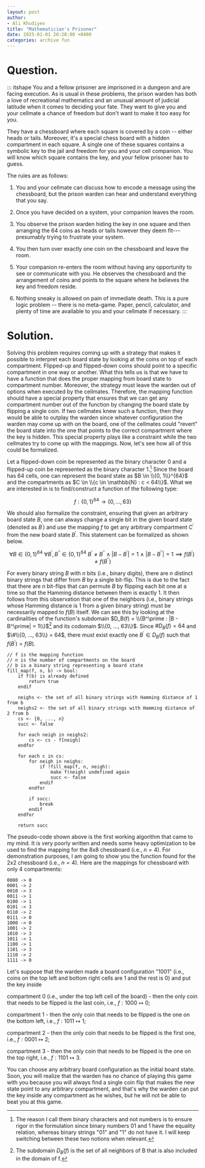 ```yaml
---
layout: post
author:
- Ali Khudiyev
title: "Mathematician's Prisoner"
date: 2025-01-01 20:28:00 +0400
categories: archive fun
---
```


# Question.

::: itshape
You and a fellow prisoner are imprisoned in a dungeon and are facing
execution. As is usual in these problems, the prison warden has both a
love of recreational mathematics and an unusual amount of judicial
latitude when it comes to deciding your fate. They want to give you and
your cellmate a chance of freedom but don't want to make it too easy for
you.

They have a chessboard where each square is covered by a coin -- either
heads or tails. Moreover, it's a special chess board with a hidden
compartment in each square. A single one of these squares contains a
symbolic key to the jail and freedom for you and your cell companion.
You will know which square contains the key, and your fellow prisoner
has to guess.

The rules are as follows:

1.  You and your cellmate can discuss how to encode a message using the
    chessboard, but the prison warden can hear and understand everything
    that you say.

2.  Once you have decided on a system, your companion leaves the room.

3.  You observe the prison warden hiding the key in one square and then
    arranging the 64 coins as heads or tails however they deem
    fit---presumably trying to frustrate your system.

4.  You then turn over exactly one coin on the chessboard and leave the
    room.

5.  Your companion re-enters the room without having any opportunity to
    see or communicate with you. He observes the chessboard and the
    arrangement of coins and points to the square where he believes the
    key and freedom reside.

6.  Nothing sneaky is allowed on pain of immediate death. This is a pure
    logic problem -- there is no meta-game. Paper, pencil, calculator,
    and plenty of time are available to you and your cellmate if
    necessary.
:::

# Solution.

Solving this problem requires coming up with a strategy that makes it
possible to interpret each board state by looking at the coins on top of
each compartment. Flipped-up and flipped-down coins should point to a
specific compartment in one way or another. What this tells us is that
we have to have a function that does the proper mapping from board state
to compartment number. Moreover, the strategy must leave the warden out
of options when executed by the cellmates. Therefore, the mapping
function should have a special property that ensures that we can get any
compartment number out of the function by changing the board state by
flipping a single coin. If two cellmates knew such a function, then they
would be able to outplay the warden since whatever configuration the
warden may come up with on the board, one of the cellmates could
\"revert\" the board state into the one that points to the correct
compartment where the key is hidden. This special property plays like a
constraint while the two cellmates try to come up with the mappings.
Now, let's see how all of this could be formalized.

Let a flipped-down coin be represented as the binary character 0 and a
flipped-up coin be represented as the binary character 1.[^1] Since the
board has 64 cells, one can represent the board state as
$B \in \\{0, 1\\}^{64}$ and the compartments as
$C \in \\{c \in \mathbb{N} : c < 64\\}$. What we are interested in is to
find/construct a function of the following type:

$$f : \{0, 1\}^{64} \rightarrow \{0, ..., 63\}$$

We should also formalize the constraint, ensuring that given an
arbitrary board state $B$, one can always change a single bit in the
given board state (denoted as $B^\prime$) and use the mapping $f$ to get
any arbitrary compartment $C^\prime$ from the new board state
$B^\prime$. This statement can be formalized as shown below.

$$\forall B \in \{0, 1\}^{64}\ \forall B^\prime, B^{\prime\prime} \in \{0, 1\}^{64}\ B^\prime \neq B^{\prime\prime}\ \land\ |B - B^\prime| = 1\ \land\ |B - B^{\prime\prime}| = 1 \implies f(B^\prime) \neq f(B^{\prime\prime})$$

For every binary string $B$ with $n$ bits (i.e., binary digits), there
are $n$ distinct binary strings that differ from $B$ by a single
bit-flip. This is due to the fact that there are $n$ bit-flips that can
permute $B$ by flipping each bit one at a time so that the Hamming
distance between them is exactly 1. It then follows from this
observation that one of the neighbors (i.e., binary strings whose
Hamming distance is 1 from a given binary string) must be necessarily
mapped to $f(B)$ itself. We can see this by looking at the cardinalities
of the function's subdomain
$D_B(f) = \\{B^\prime : |B - B^\prime| = 1\\}$[^2] and its codomain
$\\{0, ..., 63\\}$. Since $\#D_B(f) = 64$ and $\#\\{0, ..., 63\\} = 64$,
there must exist exactly one $B^\prime \in D_B(f)$ such that
$f(B^\prime) = f(B)$.

```[language=Python]
// f is the mapping function
// n is the number of compartments on the board
// b is a binary string representing a board state
fill_map(f, n, b) -> bool:
    if f(b) is already defined
        return true
    endif

    neighs <- the set of all binary strings with Hamming distance of 1 from b
    neighs2 <- the set of all binary strings with Hamming distance of 2 from b
    cs <- {0, ..., n}
    succ <- false

    for each neigh in neighs2:
        cs <- cs - f[neigh]
    endfor

    for each c in cs:
        for neigh in neighs:
            if !fill_map(f, n, neigh):
                make f(neigh) undefined again
                succ <- false
            endif
        endfor
        
        if succ:
            break
        endif
    endfor
    
    return succ
```

The pseudo-code shown above is the first working algorithm that came to
my mind. It is very poorly written and needs some heavy optimization to
be used to find the mapping for the 8x8 chessboard (i.e., $n=4$). For
demonstration purposes, I am going to show you the function found for
the 2x2 chessboard (i.e., $n=4$). Here are the mappings for chessboard
with only 4 compartments:

    0000 -> 0
    0001 -> 2
    0010 -> 3
    0011 -> 1
    0100 -> 1
    0101 -> 3
    0110 -> 2
    0111 -> 0
    1000 -> 0
    1001 -> 2
    1010 -> 3
    1011 -> 1
    1100 -> 1
    1101 -> 3
    1110 -> 2
    1111 -> 0

Let's suppose that the warden made a board configuration \"1001\" (i.e.,
coins on the top left and bottom right cells are 1 and the rest is 0)
and put the key inside

compartment 0 (i.e., under the top left cell of the board) - then the
only coin that needs to be flipped is the last coin, i.e.,
$f: 1000 \mapsto 0$;

compartment 1 - then the only coin that needs to be flipped is the one
on the bottom left, i.e., $f: 1011 \mapsto 1$;

compartment 2 - then the only coin that needs to be flipped is the first
one, i.e., $f: 0001 \mapsto 2$;

compartment 3 - then the only coin that needs to be flipped is the one
on the top right, i.e., $f: 1101 \mapsto 3$.

You can choose any arbitrary board configuration as the initial board
state. Soon, you will realize that the warden has no chance of playing
this game with you because you will always find a single coin flip that
makes the new state point to any arbitrary compartment, and that's why
the warden can put the key inside any compartment as he wishes, but he
will not be able to beat you at this game.

[^1]: The reason I call them binary characters and not numbers is to
    ensure rigor in the formulation since binary numbers 01 and 1 have
    the equality relation, whereas binary strings \"01\" and \"1\" do
    not have it. I will keep switching between these two notions when
    relevant.

[^2]: The subdomain $D_B(f)$ is the set of all neighbors of B that is
    also included in the domain of f.
